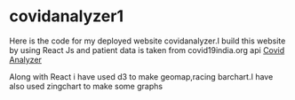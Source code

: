 # covidanalyzer1

Here is the code for my deployed website covidanalyzer.I build this website by using React Js and patient data is taken from covid19india.org api [Covid Analyzer](https://covidanalyzer1.github.io)

Along with React i have used d3 to make geomap,racing barchart.I have also used zingchart to make some graphs 

